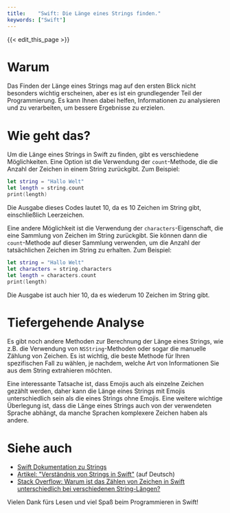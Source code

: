 ```yaml
---
title:    "Swift: Die Länge eines Strings finden."
keywords: ["Swift"]
---
```


{{< edit_this_page >}}

# Warum

Das Finden der Länge eines Strings mag auf den ersten Blick nicht besonders wichtig erscheinen, aber es ist ein grundlegender Teil der Programmierung. Es kann Ihnen dabei helfen, Informationen zu analysieren und zu verarbeiten, um bessere Ergebnisse zu erzielen.

# Wie geht das?

Um die Länge eines Strings in Swift zu finden, gibt es verschiedene Möglichkeiten. Eine Option ist die Verwendung der `count`-Methode, die die Anzahl der Zeichen in einem String zurückgibt. Zum Beispiel:

```Swift
let string = "Hallo Welt"
let length = string.count
print(length)
```

Die Ausgabe dieses Codes lautet 10, da es 10 Zeichen im String gibt, einschließlich Leerzeichen.

Eine andere Möglichkeit ist die Verwendung der `characters`-Eigenschaft, die eine Sammlung von Zeichen im String zurückgibt. Sie können dann die `count`-Methode auf dieser Sammlung verwenden, um die Anzahl der tatsächlichen Zeichen im String zu erhalten. Zum Beispiel:

```Swift
let string = "Hallo Welt"
let characters = string.characters
let length = characters.count
print(length)
```

Die Ausgabe ist auch hier 10, da es wiederum 10 Zeichen im String gibt.

# Tiefergehende Analyse

Es gibt noch andere Methoden zur Berechnung der Länge eines Strings, wie z.B. die Verwendung von `NSString`-Methoden oder sogar die manuelle Zählung von Zeichen. Es ist wichtig, die beste Methode für Ihren spezifischen Fall zu wählen, je nachdem, welche Art von Informationen Sie aus dem String extrahieren möchten.

Eine interessante Tatsache ist, dass Emojis auch als einzelne Zeichen gezählt werden, daher kann die Länge eines Strings mit Emojis unterschiedlich sein als die eines Strings ohne Emojis. Eine weitere wichtige Überlegung ist, dass die Länge eines Strings auch von der verwendeten Sprache abhängt, da manche Sprachen komplexere Zeichen haben als andere.

# Siehe auch

- [Swift Dokumentation zu Strings](https://developer.apple.com/documentation/swift/string)
- [Artikel: "Verständnis von Strings in Swift"](https://www.swiftbysundell.com/basics/strings/) (auf Deutsch)
- [Stack Overflow: Warum ist das Zählen von Zeichen in Swift unterschiedlich bei verschiedenen String-Längen?](https://stackoverflow.com/questions/41572631/why-does-count-differ-for-unicode-and-letters-in-swift-strings)

Vielen Dank fürs Lesen und viel Spaß beim Programmieren in Swift!